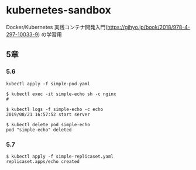 # kubernetes-sandbox
Docker/Kubernetes 実践コンテナ開発入門(https://gihyo.jp/book/2018/978-4-297-10033-9) の学習用

## 5章
### 5.6
```
kubectl apply -f simple-pod.yaml

$ kubectl exec -it simple-echo sh -c nginx
# 

$ kubectl logs -f simple-echo -c echo
2019/08/21 16:57:52 start server

$ kubectl delete pod simple-echo
pod "simple-echo" deleted
```

### 5.7
```
$ kubectl apply -f simple-replicaset.yaml 
replicaset.apps/echo created

```

